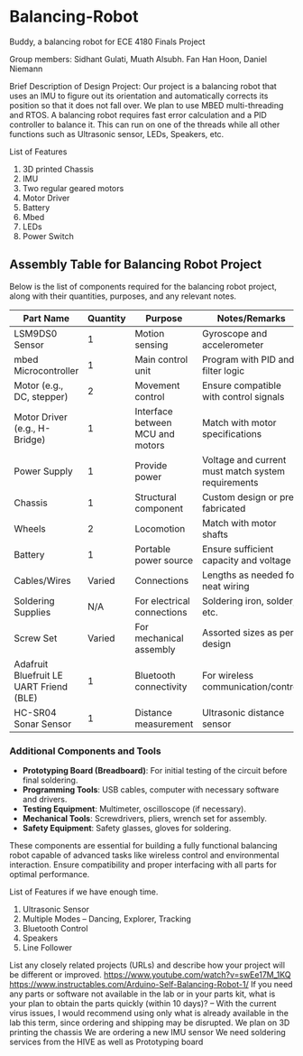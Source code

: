 # Balancing-Robot
Buddy, a balancing robot for ECE 4180 Finals Project

Group members: Sidhant Gulati, Muath Alsubh. Fan Han Hoon, Daniel Niemann

Brief Description of Design Project:
Our project is a balancing robot that uses an IMU to figure out its orientation and automatically corrects its
position so that it does not fall over. We plan to use MBED multi-threading and RTOS.
A balancing robot requires fast error calculation and a PID controller to balance it. This can run on one of 
the threads while all other functions such as Ultrasonic sensor, LEDs, Speakers, etc.

List of Features
1) 3D printed Chassis
2) IMU
3) Two regular geared motors
4) Motor Driver
5) Battery
6) Mbed
7) LEDs
8) Power Switch

## Assembly Table for Balancing Robot Project

Below is the list of components required for the balancing robot project, along with their quantities, purposes, and any relevant notes.

| Part Name                                 | Quantity | Purpose                            | Notes/Remarks                                  |
|-------------------------------------------|----------|------------------------------------|------------------------------------------------|
| LSM9DS0 Sensor                            | 1        | Motion sensing                     | Gyroscope and accelerometer                    |
| mbed Microcontroller                      | 1        | Main control unit                  | Program with PID and filter logic              |
| Motor (e.g., DC, stepper)                 | 2        | Movement control                   | Ensure compatible with control signals         |
| Motor Driver (e.g., H-Bridge)             | 1        | Interface between MCU and motors   | Match with motor specifications                |
| Power Supply                              | 1        | Provide power                      | Voltage and current must match system requirements |
| Chassis                                   | 1        | Structural component               | Custom design or pre-fabricated                |
| Wheels                                    | 2        | Locomotion                         | Match with motor shafts                        |
| Battery                                   | 1        | Portable power source              | Ensure sufficient capacity and voltage         |
| Cables/Wires                              | Varied   | Connections                        | Lengths as needed for neat wiring              |
| Soldering Supplies                        | N/A      | For electrical connections         | Soldering iron, solder, etc.                   |
| Screw Set                                 | Varied   | For mechanical assembly            | Assorted sizes as per design                   |
| Adafruit Bluefruit LE UART Friend (BLE)   | 1        | Bluetooth connectivity             | For wireless communication/control             |
| HC-SR04 Sonar Sensor                      | 1        | Distance measurement               | Ultrasonic distance sensor                     |

### Additional Components and Tools
- **Prototyping Board (Breadboard)**: For initial testing of the circuit before final soldering.
- **Programming Tools**: USB cables, computer with necessary software and drivers.
- **Testing Equipment**: Multimeter, oscilloscope (if necessary).
- **Mechanical Tools**: Screwdrivers, pliers, wrench set for assembly.
- **Safety Equipment**: Safety glasses, gloves for soldering.

These components are essential for building a fully functional balancing robot capable of advanced tasks like wireless control and environmental interaction. Ensure compatibility and proper interfacing with all parts for optimal performance.



List of Features if we have enough time.
1) Ultrasonic Sensor
2) Multiple Modes – Dancing, Explorer, 
Tracking
3) Bluetooth Control
4) Speakers
5) Line Follower

List any closely related projects (URLs) and describe how your project will be different or improved.
https://www.youtube.com/watch?v=swEe17M_1KQ
https://www.instructables.com/Arduino-Self-Balancing-Robot-1/
If you need any parts or software not available in the lab or in your parts kit, what is your plan to obtain the 
parts quickly (within 10 days)? – With the current virus issues, I would recommend using only what is 
already available in the lab this term, since ordering and shipping may be disrupted.
We plan on 3D printing the chassis
We are ordering a new IMU sensor
We need soldering services from the HIVE as well as Prototyping board
